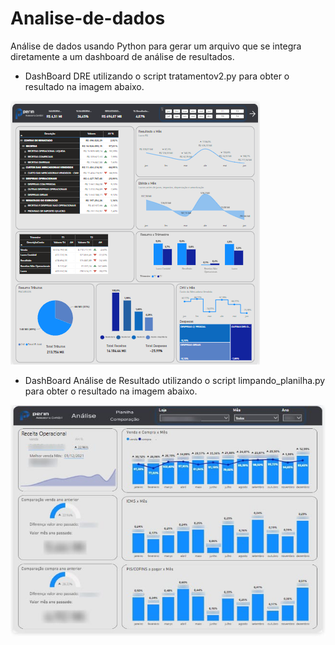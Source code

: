 # Analise-de-dados
 Análise de dados usando Python para gerar um arquivo que se integra diretamente a um dashboard de análise de resultados.
* DashBoard DRE utilizando o script tratamentov2.py para obter o resultado na imagem abaixo.

![powerBI](https://raw.githubusercontent.com/Ton-Chyod-s/Analise-de-dados/main/png%20dashboard/dre.png)

* DashBoard Análise de Resultado utilizando o script limpando_planilha.py para obter o resultado na imagem abaixo.

![powerBI](https://raw.githubusercontent.com/Ton-Chyod-s/Analise-de-dados/main/png%20dashboard/analise.jpg)
